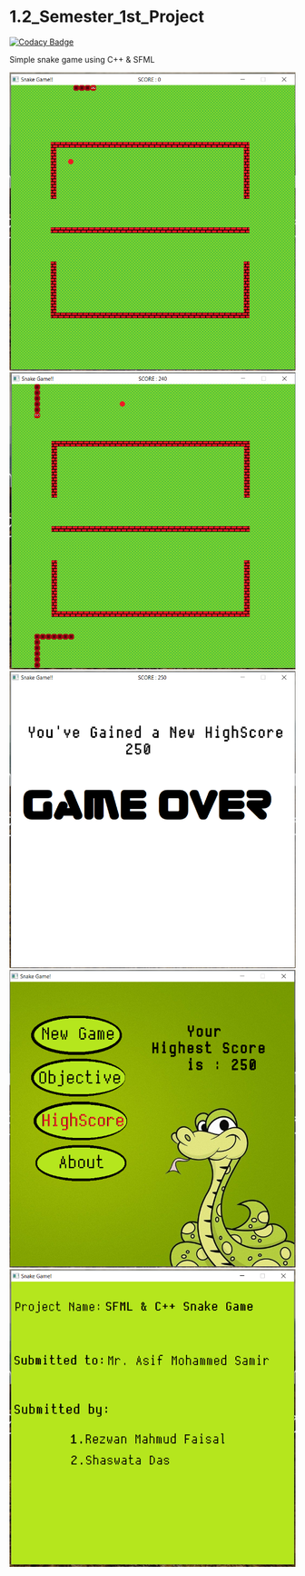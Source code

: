 # 1.2_Semester_1st_Project

[![Codacy Badge](https://api.codacy.com/project/badge/Grade/dd4eb4577a4047dfb85e77912e5568e5)](https://app.codacy.com/app/shaswata56/1.2_Semester_1st_Project?utm_source=github.com&utm_medium=referral&utm_content=shaswata56/1.2_Semester_1st_Project&utm_campaign=Badge_Grade_Dashboard)

Simple snake game using C++ & SFML 

![alt text](https://raw.githubusercontent.com/shaswata56/1.2_Semester_1st_Project/master/.github/ISSUE_TEMPLATE/res/Screenshot%20(60).png)
![alt text](https://raw.githubusercontent.com/shaswata56/1.2_Semester_1st_Project/master/.github/ISSUE_TEMPLATE/res/Screenshot%20(64).png)
![alt text](https://raw.githubusercontent.com/shaswata56/1.2_Semester_1st_Project/master/.github/ISSUE_TEMPLATE/res/Screenshot%20(65).png)
![alt text](https://raw.githubusercontent.com/shaswata56/1.2_Semester_1st_Project/master/.github/ISSUE_TEMPLATE/res/Screenshot%20(66).png)
![alt text](https://raw.githubusercontent.com/shaswata56/1.2_Semester_1st_Project/master/.github/ISSUE_TEMPLATE/res/Screenshot%20(67).png)

